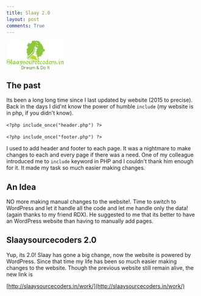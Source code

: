 ```yaml
---
title: Slaay 2.0
layout: post
comments: True
---
```


<div>
	<img align="middle" src="/img/slaaylogo.png" >
</div>

The past
------------
Its been a long long time since I last updated by website (2015 to precise). Back in the days I did'nt know the power of humble `include` (my website is in php, if you didn't know). 

   `<?php include_once("header.php") ?>`

   `<?php include_once("footer.php") ?>`

I used to add header and footer to each page. It was a nightmare to make changes to each and every page if there was a need. One of my colleague introduced me to
 `include` keyword in PHP and I couldn't thank him enough for it. It made my task so much easier making changes.

An Idea
------------
NO more making manual changes to the website!. Time to switch to WordPress and let it handle all the code and let me handle only the data! (again thanks to my friend RDX). He suggested to me that its better to have an WordPress website than having to manually add pages.

Slaaysourcecoders 2.0
------------
Yup, its 2.0!
Slaay has gone a big change, now the website is powered by WordPress. Since that time my life has been so much easier making changes to the website. Though the previous website still remain alive, the new link is

[http://slaaysourcecoders.in/work/](http://slaaysourcecoders.in/work/)




